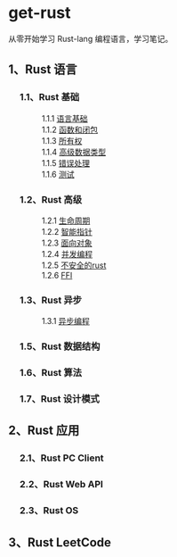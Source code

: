 # get-rust
从零开始学习 Rust-lang 编程语言，学习笔记。

## 1、Rust 语言

### &emsp; 1.1、Rust 基础

&emsp;&emsp;&emsp;&emsp; 1.1.1 [语言基础](https://github.com/daviscai/get-rust/blob/master/1.rust-lang/1.base/1.语言基础.md)  
&emsp;&emsp;&emsp;&emsp; 1.1.2 [函数和闭包](https://github.com/daviscai/get-rust/blob/master/1.rust-lang/1.base/2.函数和闭包.md)   
&emsp;&emsp;&emsp;&emsp; 1.1.3 [所有权](https://github.com/daviscai/get-rust/blob/master/1.rust-lang/1.base/3.所有权.md)   
&emsp;&emsp;&emsp;&emsp; 1.1.4 [高级数据类型](https://github.com/daviscai/get-rust/blob/master/1.rust-lang/1.base/4.高级数据类型.md)  
&emsp;&emsp;&emsp;&emsp; 1.1.5 [错误处理](https://github.com/daviscai/get-rust/blob/master/1.rust-lang/1.base/5.错误处理.md)   
&emsp;&emsp;&emsp;&emsp; 1.1.6 [测试](https://github.com/daviscai/get-rust/blob/master/1.rust-lang/1.base/6.测试.md)   


### &emsp; 1.2、Rust 高级

&emsp;&emsp;&emsp;&emsp; 1.2.1 [生命周期](https://github.com/daviscai/get-rust/blob/master/1.rust-lang/2.advance/1.生命周期.md)  
&emsp;&emsp;&emsp;&emsp; 1.2.2 [智能指针](https://github.com/daviscai/get-rust/blob/master/1.rust-lang/2.advance/2.智能指针.md)   
&emsp;&emsp;&emsp;&emsp; 1.2.3 [面向对象](https://github.com/daviscai/get-rust/blob/master/1.rust-lang/2.advance/3.面向对象.md)   
&emsp;&emsp;&emsp;&emsp; 1.2.4 [并发编程](https://github.com/daviscai/get-rust/blob/master/1.rust-lang/2.advance/4.并发编程.md)  
&emsp;&emsp;&emsp;&emsp; 1.2.5 [不安全的rust](https://github.com/daviscai/get-rust/blob/master/1.rust-lang/2.advance/5.不安全的rust.md)   
&emsp;&emsp;&emsp;&emsp; 1.2.6 [FFI](https://github.com/daviscai/get-rust/blob/master/1.rust-lang/2.advance/6.FFI.md)   


### &emsp; 1.3、Rust 异步

&emsp;&emsp;&emsp;&emsp; 1.3.1 [异步编程](https://github.com/daviscai/get-rust/blob/master/1.rust-lang/3.async/1.异步编程.md) 

### &emsp; 1.5、Rust 数据结构

### &emsp; 1.6、Rust 算法

### &emsp; 1.7、Rust 设计模式

## 2、Rust 应用

### &emsp; 2.1、Rust PC Client

### &emsp; 2.2、Rust Web API

### &emsp; 2.3、Rust OS 

## 3、Rust LeetCode 

